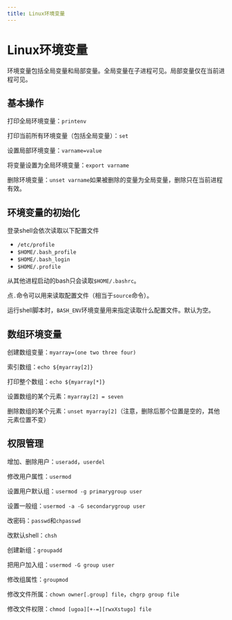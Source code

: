 ```yaml
---
title: Linux环境变量
---
```


# Linux环境变量

环境变量包括全局变量和局部变量。全局变量在子进程可见。局部变量仅在当前进程可见。

## 基本操作

打印全局环境变量：`printenv`

打印当前所有环境变量（包括全局变量）：`set`

设置局部环境变量：`varname=value`

将变量设置为全局环境变量：`export varname`

删除环境变量：`unset varname`如果被删除的变量为全局变量，删除只在当前进程有效。

## 环境变量的初始化

登录shell会依次读取以下配置文件

- `/etc/profile`
- `$HOME/.bash_profile`
- `$HOME/.bash_login`
- `$HOME/.profile`

从其他进程启动的bash只会读取`$HOME/.bashrc`。

点`.`命令可以用来读取配置文件（相当于`source`命令）。

运行shell脚本时，`BASH_ENV`环境变量用来指定读取什么配置文件。默认为空。

## 数组环境变量

创建数组变量：`myarray=(one two three four)`

索引数组：`echo ${myarray[2]}`

打印整个数组：`echo ${myarray[*]}`

设置数组的某个元素：`myarray[2] = seven`

删除数组的某个元素：`unset myarray[2]`（注意，删除后那个位置是空的，其他元素位置不变）

## 权限管理

增加、删除用户：`useradd`，`userdel`

修改用户属性：`usermod`

设置用户默认组：`usermod -g primarygroup user`

设置一般组：`usermod -a -G secondarygroup user`

改密码：`passwd`和`chpasswd`

改默认shell：`chsh`

创建新组：`groupadd`

把用户加入组：`usermod -G group user`

修改组属性：`groupmod`

修改文件所属：`chown owner[.group] file`，`chgrp group file`

修改文件权限：`chmod [ugoa][+-=][rwxXstugo] file`

